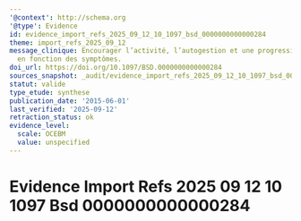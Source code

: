 ```yaml
---
'@context': http://schema.org
'@type': Evidence
id: evidence_import_refs_2025_09_12_10_1097_bsd_0000000000000284
theme: import_refs_2025_09_12
message_clinique: Encourager l’activité, l’autogestion et une progression graduée
  en fonction des symptômes.
doi_url: https://doi.org/10.1097/BSD.0000000000000284
sources_snapshot: _audit/evidence_import_refs_2025_09_12_10_1097_bsd_0000000000000284.json
statut: valide
type_etude: synthese
publication_date: '2015-06-01'
last_verified: '2025-09-12'
retraction_status: ok
evidence_level:
  scale: OCEBM
  value: unspecified
---
```

# Evidence Import Refs 2025 09 12 10 1097 Bsd 0000000000000284

